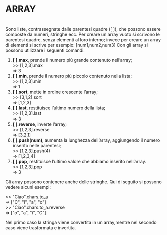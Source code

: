 # ARRAY <h1>       

Sono liste, contrassegnate dalle parentesi quadre ([ ]), che possono essere composte da numeri, stringhe ecc.
Per creare un array vuoto si scrivono le parentesi quadre, senza elementi al loro interno; invece per creare un array di elementi si scrive per esempio: [num1,num2,num3]
Con gli array si possono utilizzare i seguenti comandi:        
      
1. **[ ].max**, prende il numero più grande contenuto nell’array;       
	\>> [1,2,3].max    
	=> 3     
2. **[ ].min**, prende il numero più piccolo contenuto nella lista;     
	\>> [1,2,3].min     
	=> 1    
3. **[ ].sort**, mette in ordine crescente l’array;         
	\>> [3,1,2].sort   
	=> [1,2,3]    
4. **[ ].last**, restituisce l’ultimo numero della lista;      
	\>> [1,2,3].last          
	=> 3           
5. **[ ].reverse**, inverte l’array;           
	\>> [1,2,3].reverse         
	=> [3,2,1]    
6. **[ ].push(num)**, aumenta la lunghezza dell’array, aggiungendo il numero inserito nelle parentesi;         
	\>> [1,2,3].push(4)       
	=> [1,2,3,4]  
7. **[ ].pop**, restituisce l’ultimo valore che abbiamo inserito nell’array.             
	\>> [1,2,3].pop            
	=> 3       		

Gli array possono contenere anche delle stringhe. Qui di seguito si possono vedere alcuni esempi:    
         
\>> "Ciao".chars.to_a    
=> ["C", "i", "a", "o"]       
\>> "Ciao".chars.to_a.reverse       
=> ["o", "a", "i", "C"]     
       
Nel primo caso la stringa viene convertita in un array,mentre nel secondo caso viene trasformata e invertita.       